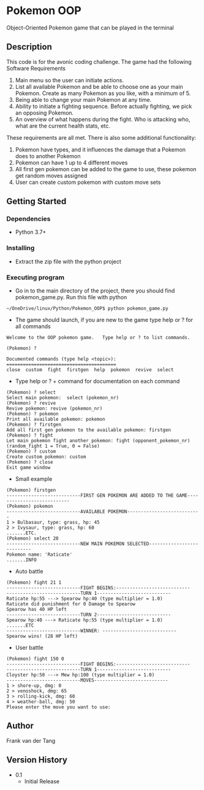# Pokemon OOP

Object-Oriented Pokemon game that can be played in the terminal

## Description

This code is for the avonic coding challenge.
The game had the following Software Requirements
1. Main menu so the user can initiate actions.
2. List all available Pokemon and be able to choose one as your main Pokemon. Create as
many Pokemon as you like, with a minimum of 5.
3. Being able to change your main Pokemon at any time.
4. Ability to initiate a fighting sequence. Before actually fighting, we pick an opposing
Pokemon.
5. An overview of what happens during the fight. Who is attacking who, what are the current
health stats, etc.

These requirements are all met. There is also some additional functionality:
1. Pokemon have types, and it influences the damage that a Pokemon does to another Pokemon
2. Pokemon can have 1 up to 4 different moves
3. All first gen pokemon can be added to the game to use, these pokemon get random moves assigned
4. User can create custom pokemon with custom move sets


## Getting Started

### Dependencies

* Python 3.7+

### Installing

* Extract the zip file with the python project

### Executing program

* Go in to the main directory of the project, there you should find pokemon_game.py. Run this file with python
```
~/OneDrive/linux/Python/Pokemon_OOP$ python pokemon_game.py

```
* The game should launch, if you are new to the game type help or ? for all commands
```
Welcome to the OOP pokemon game.   Type help or ? to list commands.

(Pokemon) ?

Documented commands (type help <topic>):
========================================
close  custom  fight  firstgen  help  pokemon  revive  select
```
* Type help or ? + command for documentation on each command
```
(Pokemon) ? select
Select main pokemon:  select (pokemon_nr)
(Pokemon) ? revive
Revive pokemon: revive (pokemon_nr)
(Pokemon) ? pokemon
Print all available pokemon: pokemon
(Pokemon) ? firstgen
Add all first gen pokemon to the available pokemon: firstgen
(Pokemon) ? fight
Let main pokemon fight another pokemon: fight (opponent_pokemon_nr) (random_fight 1 = True, 0 = False)
(Pokemon) ? custom
Create custom pokemon: custom
(Pokemon) ? close
Exit game window
```
* Small example
```
(Pokemon) firstgen
---------------------------FIRST GEN POKEMON ARE ADDED TO THE GAME---------------------------
(Pokemon) pokemon
---------------------------AVAILABLE POKEMON---------------------------
1 > Bulbasaur, type: grass, hp: 45 
2 > Ivysaur, type: grass, hp: 60 
.......ETC. 
(Pokemon) select 20
---------------------------NEW MAIN POKEMON SELECTED---------------------------
Pokemon name: 'Raticate'
.......INFO
```
* Auto battle
```
(Pokemon) fight 21 1 
---------------------------FIGHT BEGINS:---------------------------
---------------------------TURN 1---------------------------
Raticate hp:55 ---> Spearow hp:40 (type multiplier = 1.0)
Raticate did punishment for 0 Damage to Spearow
Spearow has 40 HP left
---------------------------TURN 2---------------------------
Spearow hp:40 ---> Raticate hp:55 (type multiplier = 1.0)
.......ETC
---------------------------WINNER: ---------------------------
Spearow wins! (28 HP left)
```
* User battle
```
(Pokemon) fight 150 0
---------------------------FIGHT BEGINS:---------------------------
---------------------------TURN 1---------------------------
Cloyster hp:50 ---> Mew hp:100 (type multiplier = 1.0)
---------------------------MOVES---------------------------
1 > shore-up, dmg: 0
2 > venoshock, dmg: 65
3 > rolling-kick, dmg: 60
4 > weather-ball, dmg: 50
Please enter the move you want to use: 
```


## Author

Frank van der Tang

## Version History

* 0.1
    * Initial Release

